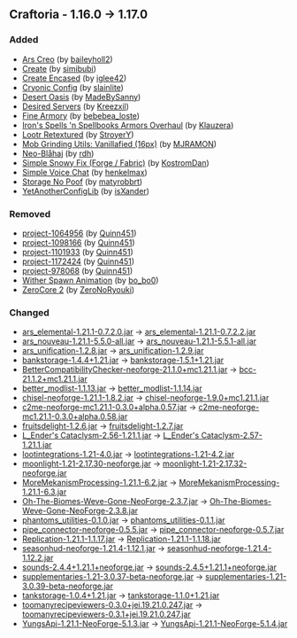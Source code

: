 ## Craftoria - 1.16.0 -> 1.17.0

### Added

  * [Ars Creo](https://www.curseforge.com/minecraft/mc-mods/ars-creo) (by [baileyholl2](https://www.curseforge.com/members/baileyholl2/projects))
  * [Create](https://www.curseforge.com/minecraft/mc-mods/create) (by [simibubi](https://www.curseforge.com/members/simibubi/projects))
  * [Create Encased](https://www.curseforge.com/minecraft/mc-mods/create-encased) (by [iglee42](https://www.curseforge.com/members/iglee42/projects))
  * [Cryonic Config](https://www.curseforge.com/minecraft/mc-mods/cryonicconfig) (by [slainlite](https://www.curseforge.com/members/slainlite/projects))
  * [Desert Oasis](https://www.curseforge.com/minecraft/mc-mods/desert-oasis) (by [MadeBySanny](https://www.curseforge.com/members/MadeBySanny/projects))
  * [Desired Servers](https://www.curseforge.com/minecraft/mc-mods/desired-servers) (by [Kreezxil](https://www.curseforge.com/members/Kreezxil/projects))
  * [Fine Armory](https://www.curseforge.com/minecraft/texture-packs/fine-armoury) (by [bebebea_loste](https://www.curseforge.com/members/bebebea_loste/projects))
  * [Iron's Spells 'n Spellbooks  Armors Overhaul](https://www.curseforge.com/minecraft/texture-packs/irons-spells-n-spellbooks-armors-overhaul) (by [Klauzera](https://www.curseforge.com/members/Klauzera/projects))
  * [Lootr Retextured](https://www.curseforge.com/minecraft/texture-packs/lootr-retextured) (by [StroyerY](https://www.curseforge.com/members/StroyerY/projects))
  * [Mob Grinding Utils: Vanillafied (16px)](https://www.curseforge.com/minecraft/texture-packs/mob-grinding-utils-vanillafied) (by [MJRAMON](https://www.curseforge.com/members/MJRAMON/projects))
  * [Neo-Blåhaj](https://www.curseforge.com/minecraft/mc-mods/neo-blahaj) (by [rdh](https://www.curseforge.com/members/rdh/projects))
  * [Simple Snowy Fix (Forge / Fabric)](https://www.curseforge.com/minecraft/mc-mods/simple-snowy-fix-forge-fabric) (by [KostromDan](https://www.curseforge.com/members/KostromDan/projects))
  * [Simple Voice Chat](https://www.curseforge.com/minecraft/mc-mods/simple-voice-chat) (by [henkelmax](https://www.curseforge.com/members/henkelmax/projects))
  * [Storage No Poof](https://www.curseforge.com/minecraft/mc-mods/storage-no-poof) (by [matyrobbrt](https://www.curseforge.com/members/matyrobbrt/projects))
  * [YetAnotherConfigLib](https://www.curseforge.com/minecraft/mc-mods/yacl) (by [isXander](https://www.curseforge.com/members/isXander/projects))

### Removed

  * [project-1064956](https://www.curseforge.com/minecraft/mc-mods/project-1064956) (by [Quinn451](https://www.curseforge.com/members/Quinn451/projects))
  * [project-1098166](https://www.curseforge.com/minecraft/mc-mods/project-1098166) (by [Quinn451](https://www.curseforge.com/members/Quinn451/projects))
  * [project-1101933](https://www.curseforge.com/minecraft/mc-mods/project-1101933) (by [Quinn451](https://www.curseforge.com/members/Quinn451/projects))
  * [project-1172424](https://www.curseforge.com/minecraft/mc-mods/project-1172424) (by [Quinn451](https://www.curseforge.com/members/Quinn451/projects))
  * [project-978068](https://www.curseforge.com/minecraft/mc-mods/project-978068) (by [Quinn451](https://www.curseforge.com/members/Quinn451/projects))
  * [Wither Spawn Animation](https://www.curseforge.com/minecraft/mc-mods/wither-spawn-animation) (by [bo_bo0](https://www.curseforge.com/members/bo_bo0/projects))
  * [ZeroCore 2](https://www.curseforge.com/minecraft/mc-mods/zerocore) (by [ZeroNoRyouki](https://www.curseforge.com/members/ZeroNoRyouki/projects))

### Changed

  * [ars_elemental-1.21.1-0.7.2.0.jar](https://www.curseforge.com/minecraft/mc-mods/ars-elemental/files/6164238) -> [ars_elemental-1.21.1-0.7.2.2.jar](https://www.curseforge.com/minecraft/mc-mods/ars-elemental/files/6259770)
  * [ars_nouveau-1.21.1-5.5.0-all.jar](https://www.curseforge.com/minecraft/mc-mods/ars-nouveau/files/6228434) -> [ars_nouveau-1.21.1-5.5.1-all.jar](https://www.curseforge.com/minecraft/mc-mods/ars-nouveau/files/6258331)
  * [ars_unification-1.2.8.jar](https://www.curseforge.com/minecraft/mc-mods/ars-unification/files/6164101) -> [ars_unification-1.2.9.jar](https://www.curseforge.com/minecraft/mc-mods/ars-unification/files/6258960)
  * [bankstorage-1.4.4+1.21.jar](https://www.curseforge.com/minecraft/mc-mods/bank-storage/files/6062438) -> [bankstorage-1.5.1+1.21.jar](https://www.curseforge.com/minecraft/mc-mods/bank-storage/files/6253249)
  * [BetterCompatibilityChecker-neoforge-21.1.0+mc1.21.1.jar](https://www.curseforge.com/minecraft/mc-mods/better-compatibility-checker/files/5711701) -> [bcc-21.1.2+mc1.21.1.jar](https://www.curseforge.com/minecraft/mc-mods/better-compatibility-checker/files/6229499)
  * [better_modlist-1.1.13.jar](https://www.curseforge.com/minecraft/mc-mods/better-modlist-neoforge/files/6123813) -> [better_modlist-1.1.14.jar](https://www.curseforge.com/minecraft/mc-mods/better-modlist-neoforge/files/6260945)
  * [chisel-neoforge-1.21.1-1.8.2.jar](https://www.curseforge.com/minecraft/mc-mods/chisel-reborn/files/5872849) -> [chisel-neoforge-1.9.0+mc1.21.1.jar](https://www.curseforge.com/minecraft/mc-mods/chisel-reborn/files/6254591)
  * [c2me-neoforge-mc1.21.1-0.3.0+alpha.0.57.jar](https://www.curseforge.com/minecraft/mc-mods/c2me/files/6239431) -> [c2me-neoforge-mc1.21.1-0.3.0+alpha.0.58.jar](https://www.curseforge.com/minecraft/mc-mods/c2me/files/6255509)
  * [fruitsdelight-1.2.6.jar](https://www.curseforge.com/minecraft/mc-mods/fruits-delight/files/6242385) -> [fruitsdelight-1.2.7.jar](https://www.curseforge.com/minecraft/mc-mods/fruits-delight/files/6255822)
  * [L_Ender's Cataclysm-2.56-1.21.1.jar](https://www.curseforge.com/minecraft/mc-mods/lendercataclysm/files/6208715) -> [L_Ender's Cataclysm-2.57-1.21.1.jar](https://www.curseforge.com/minecraft/mc-mods/lendercataclysm/files/6261674)
  * [lootintegrations-1.21-4.0.jar](https://www.curseforge.com/minecraft/mc-mods/loot-integrations/files/5981105) -> [lootintegrations-1.21-4.2.jar](https://www.curseforge.com/minecraft/mc-mods/loot-integrations/files/6259619)
  * [moonlight-1.21-2.17.30-neoforge.jar](https://www.curseforge.com/minecraft/mc-mods/selene/files/6224057) -> [moonlight-1.21-2.17.32-neoforge.jar](https://www.curseforge.com/minecraft/mc-mods/selene/files/6254821)
  * [MoreMekanismProcessing-1.21.1-6.2.jar](https://www.curseforge.com/minecraft/mc-mods/more-mekanism-processing/files/5932784) -> [MoreMekanismProcessing-1.21.1-6.3.jar](https://www.curseforge.com/minecraft/mc-mods/more-mekanism-processing/files/6263313)
  * [Oh-The-Biomes-Weve-Gone-NeoForge-2.3.7.jar](https://www.curseforge.com/minecraft/mc-mods/oh-the-biomes-weve-gone/files/6237150) -> [Oh-The-Biomes-Weve-Gone-NeoForge-2.3.8.jar](https://www.curseforge.com/minecraft/mc-mods/oh-the-biomes-weve-gone/files/6262377)
  * [phantoms_utilities-0.1.0.jar](https://www.curseforge.com/minecraft/mc-mods/phantoms-utilities/files/6094937) -> [phantoms_utilities-0.1.1.jar](https://www.curseforge.com/minecraft/mc-mods/phantoms-utilities/files/6263672)
  * [pipe_connector-neoforge-0.5.5.jar](https://www.curseforge.com/minecraft/mc-mods/pipe-connector/files/5951256) -> [pipe_connector-neoforge-0.5.7.jar](https://www.curseforge.com/minecraft/mc-mods/pipe-connector/files/6262291)
  * [Replication-1.21.1-1.1.17.jar](https://www.curseforge.com/minecraft/mc-mods/replication/files/6236676) -> [Replication-1.21.1-1.1.18.jar](https://www.curseforge.com/minecraft/mc-mods/replication/files/6257309)
  * [seasonhud-neoforge-1.21.4-1.12.1.jar](https://www.curseforge.com/minecraft/mc-mods/seasonhud/files/6211940) -> [seasonhud-neoforge-1.21.4-1.12.2.jar](https://www.curseforge.com/minecraft/mc-mods/seasonhud/files/6252985)
  * [sounds-2.4.4+1.21.1+neoforge.jar](https://www.curseforge.com/minecraft/mc-mods/sound/files/6169187) -> [sounds-2.4.5+1.21.1+neoforge.jar](https://www.curseforge.com/minecraft/mc-mods/sound/files/6253636)
  * [supplementaries-1.21-3.0.37-beta-neoforge.jar](https://www.curseforge.com/minecraft/mc-mods/supplementaries/files/6213051) -> [supplementaries-1.21-3.0.39-beta-neoforge.jar](https://www.curseforge.com/minecraft/mc-mods/supplementaries/files/6252054)
  * [tankstorage-1.0.4+1.21.jar](https://www.curseforge.com/minecraft/mc-mods/tank-storage/files/6061020) -> [tankstorage-1.1.0+1.21.jar](https://www.curseforge.com/minecraft/mc-mods/tank-storage/files/6251898)
  * [toomanyrecipeviewers-0.3.0+jei.19.21.0.247.jar](https://www.curseforge.com/minecraft/mc-mods/tmrv/files/6237082) -> [toomanyrecipeviewers-0.3.1+jei.19.21.0.247.jar](https://www.curseforge.com/minecraft/mc-mods/tmrv/files/6262194)
  * [YungsApi-1.21.1-NeoForge-5.1.3.jar](https://www.curseforge.com/minecraft/mc-mods/yungs-api-neoforge/files/5924470) -> [YungsApi-1.21.1-NeoForge-5.1.4.jar](https://www.curseforge.com/minecraft/mc-mods/yungs-api-neoforge/files/6262161)

